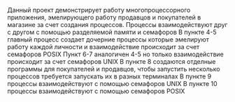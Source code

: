 Данный проект демонстрирует работу многопроцессорного приложения, эмелирующего работу продавцов и покупателей в магазине за счет создания процессов.
Процессы взаимодействуют друг с другом с помощью разделяемой памяти и семафоров
В пункте 4-5 главный процесс создает дочерние процессы которые эмелируют работу каждой личности и взаимодействие происходит за счет семафоров  POSIX
Пункт 6-7 аналогичен 4-5 но только взаимодействие происходит за счет семафоров UNIX
В пункте 8 создаются отделные программы для покупателей и продавцов, чтобы запустить несколько процессов требуется запускать их в разных терминалах
В пункте 9 процессы взаимодействуют с помощью семафоров  UNIX
В пункте 10 процессы взаимодействуют с помощью семафоров  POSIX

